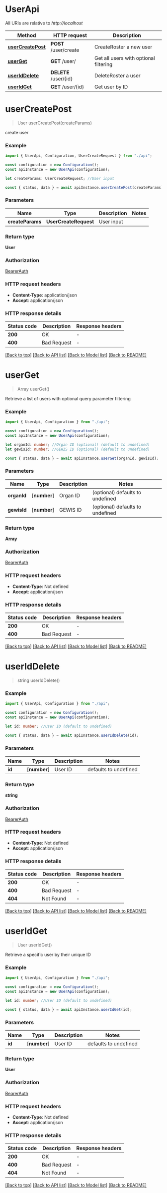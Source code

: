 # UserApi

All URIs are relative to _http://localhost_

| Method                                | HTTP request          | Description                           |
| ------------------------------------- | --------------------- | ------------------------------------- |
| [**userCreatePost**](#usercreatepost) | **POST** /user/create | CreateRoster a new user               |
| [**userGet**](#userget)               | **GET** /user/        | Get all users with optional filtering |
| [**userIdDelete**](#useriddelete)     | **DELETE** /user/{id} | DeleteRoster a user                   |
| [**userIdGet**](#useridget)           | **GET** /user/{id}    | Get user by ID                        |

# **userCreatePost**

> User userCreatePost(createParams)

create user

### Example

```typescript
import { UserApi, Configuration, UserCreateRequest } from "./api";

const configuration = new Configuration();
const apiInstance = new UserApi(configuration);

let createParams: UserCreateRequest; //User input

const { status, data } = await apiInstance.userCreatePost(createParams);
```

### Parameters

| Name             | Type                  | Description | Notes |
| ---------------- | --------------------- | ----------- | ----- |
| **createParams** | **UserCreateRequest** | User input  |       |

### Return type

**User**

### Authorization

[BearerAuth](../README.md#BearerAuth)

### HTTP request headers

- **Content-Type**: application/json
- **Accept**: application/json

### HTTP response details

| Status code | Description | Response headers |
| ----------- | ----------- | ---------------- |
| **200**     | OK          | -                |
| **400**     | Bad Request | -                |

[[Back to top]](#) [[Back to API list]](../README.md#documentation-for-api-endpoints) [[Back to Model list]](../README.md#documentation-for-models) [[Back to README]](../README.md)

# **userGet**

> Array<User> userGet()

Retrieve a list of users with optional query parameter filtering

### Example

```typescript
import { UserApi, Configuration } from "./api";

const configuration = new Configuration();
const apiInstance = new UserApi(configuration);

let organId: number; //Organ ID (optional) (default to undefined)
let gewisId: number; //GEWIS ID (optional) (default to undefined)

const { status, data } = await apiInstance.userGet(organId, gewisId);
```

### Parameters

| Name        | Type         | Description | Notes                            |
| ----------- | ------------ | ----------- | -------------------------------- |
| **organId** | [**number**] | Organ ID    | (optional) defaults to undefined |
| **gewisId** | [**number**] | GEWIS ID    | (optional) defaults to undefined |

### Return type

**Array<User>**

### Authorization

[BearerAuth](../README.md#BearerAuth)

### HTTP request headers

- **Content-Type**: Not defined
- **Accept**: application/json

### HTTP response details

| Status code | Description | Response headers |
| ----------- | ----------- | ---------------- |
| **200**     | OK          | -                |
| **400**     | Bad Request | -                |

[[Back to top]](#) [[Back to API list]](../README.md#documentation-for-api-endpoints) [[Back to Model list]](../README.md#documentation-for-models) [[Back to README]](../README.md)

# **userIdDelete**

> string userIdDelete()

### Example

```typescript
import { UserApi, Configuration } from "./api";

const configuration = new Configuration();
const apiInstance = new UserApi(configuration);

let id: number; //User ID (default to undefined)

const { status, data } = await apiInstance.userIdDelete(id);
```

### Parameters

| Name   | Type         | Description | Notes                 |
| ------ | ------------ | ----------- | --------------------- |
| **id** | [**number**] | User ID     | defaults to undefined |

### Return type

**string**

### Authorization

[BearerAuth](../README.md#BearerAuth)

### HTTP request headers

- **Content-Type**: Not defined
- **Accept**: application/json

### HTTP response details

| Status code | Description | Response headers |
| ----------- | ----------- | ---------------- |
| **200**     | OK          | -                |
| **400**     | Bad Request | -                |
| **404**     | Not Found   | -                |

[[Back to top]](#) [[Back to API list]](../README.md#documentation-for-api-endpoints) [[Back to Model list]](../README.md#documentation-for-models) [[Back to README]](../README.md)

# **userIdGet**

> User userIdGet()

Retrieve a specific user by their unique ID

### Example

```typescript
import { UserApi, Configuration } from "./api";

const configuration = new Configuration();
const apiInstance = new UserApi(configuration);

let id: number; //User ID (default to undefined)

const { status, data } = await apiInstance.userIdGet(id);
```

### Parameters

| Name   | Type         | Description | Notes                 |
| ------ | ------------ | ----------- | --------------------- |
| **id** | [**number**] | User ID     | defaults to undefined |

### Return type

**User**

### Authorization

[BearerAuth](../README.md#BearerAuth)

### HTTP request headers

- **Content-Type**: Not defined
- **Accept**: application/json

### HTTP response details

| Status code | Description | Response headers |
| ----------- | ----------- | ---------------- |
| **200**     | OK          | -                |
| **400**     | Bad Request | -                |
| **404**     | Not Found   | -                |

[[Back to top]](#) [[Back to API list]](../README.md#documentation-for-api-endpoints) [[Back to Model list]](../README.md#documentation-for-models) [[Back to README]](../README.md)
